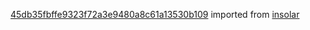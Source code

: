 [45db35fbffe9323f72a3e9480a8c61a13530b109](https://github.com/insolar/insolar/commit/45db35fbffe9323f72a3e9480a8c61a13530b109) imported from [insolar](https://github.com/insolar/insolar)
